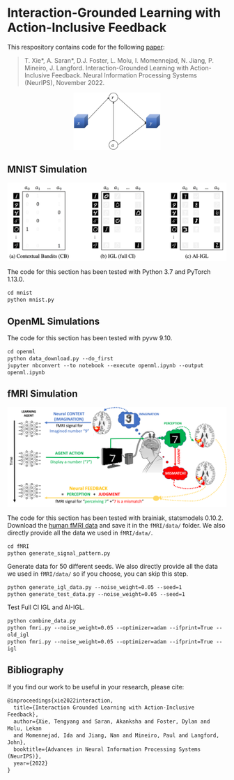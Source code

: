 # Interaction-Grounded Learning with Action-Inclusive Feedback

This respository contains code for the following [paper](https://arxiv.org/pdf/2206.08364.pdf):
> T. Xie*, A. Saran*, D.J. Foster, L. Molu, I. Momennejad, N. Jiang, P. Mineiro, J. Langford.
Interaction-Grounded Learning with Action-Inclusive Feedback.
Neural Information Processing Systems (NeurIPS), November 2022. 

<!-- ![](images/assumption.jpg "Action-Inclusive Feedback Assumption") -->
<p align="center">
    <img src="imgs/assumption.jpg" width="200" />
</p>

## MNIST Simulation
![alt text](imgs/mnist.png "Different Learning Approaches for the MNIST Digit Classification Dataset")

The code for this section has been tested with Python 3.7 and PyTorch 1.13.0. 

```
cd mnist
python mnist.py
```

## OpenML Simulations
The code for this section has been tested with pyvw 9.10.
```
cd openml
python data_download.py --do_first
jupyter nbconvert --to notebook --execute openml.ipynb --output openml.ipynb
```

## fMRI Simulation
![alt text](imgs/bci.png "BCI experiment for Number-guessing Task")

The code for this section has been tested with brainiak, statsmodels 0.10.2. Download the [human fMRI data](https://dataspace.princeton.edu/handle/88435/dsp01dn39x4181) and save it in the `fMRI/data/` folder. We also directly provide all the data we used in `fMRI/data/`.

```
cd fMRI
python generate_signal_pattern.py
```

Generate data for 50 different seeds. We also directly provide all the data we used in `fMRI/data/` so if you choose, you can skip this step.
```
python generate_igl_data.py --noise_weight=0.05 --seed=1
python generate_test_data.py --noise_weight=0.05 --seed=1
```

Test Full CI IGL and AI-IGL.
```
python combine_data.py 
python fmri.py --noise_weight=0.05 --optimizer=adam --ifprint=True --old_igl
python fmri.py --noise_weight=0.05 --optimizer=adam --ifprint=True --igl
```

## Bibliography
If you find our work to be useful in your research, please cite:
```
@inproceedings{xie2022interaction,
  title={Interaction Grounded Learning with Action-Inclusive Feedback},
  author={Xie, Tengyang and Saran, Akanksha and Foster, Dylan and Molu, Lekan 
  and Momennejad, Ida and Jiang, Nan and Mineiro, Paul and Langford, John},
  booktitle={Advances in Neural Information Processing Systems (NeurIPS)},
  year={2022}
}
```
